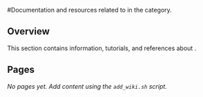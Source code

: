 #Documentation and resources related to in the category.

## Overview

This section contains information, tutorials, and references about .

## Pages

_No pages yet. Add content using the `add_wiki.sh` script._
